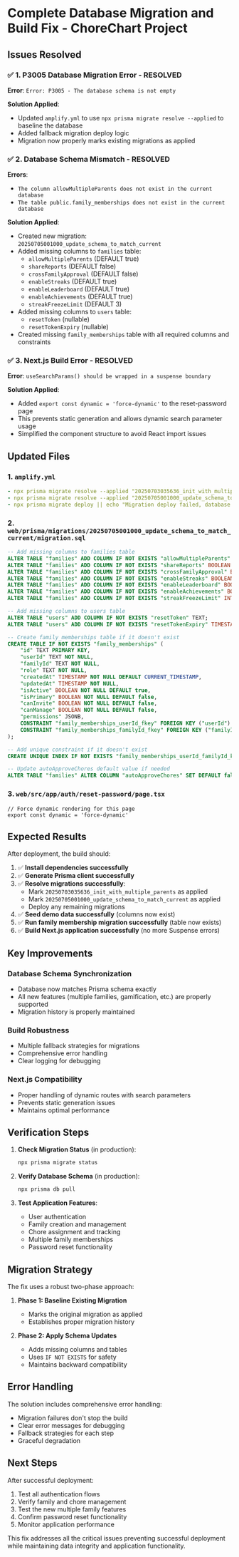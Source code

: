 # Complete Database Migration and Build Fix - ChoreChart Project

## Issues Resolved

### ✅ 1. P3005 Database Migration Error - RESOLVED
**Error**: `Error: P3005 - The database schema is not empty`

**Solution Applied**:
- Updated `amplify.yml` to use `npx prisma migrate resolve --applied` to baseline the database
- Added fallback migration deploy logic
- Migration now properly marks existing migrations as applied

### ✅ 2. Database Schema Mismatch - RESOLVED
**Errors**: 
- `The column allowMultipleParents does not exist in the current database`
- `The table public.family_memberships does not exist in the current database`

**Solution Applied**:
- Created new migration: `20250705001000_update_schema_to_match_current`
- Added missing columns to `families` table:
  - `allowMultipleParents` (DEFAULT true)
  - `shareReports` (DEFAULT false)
  - `crossFamilyApproval` (DEFAULT false)
  - `enableStreaks` (DEFAULT true)
  - `enableLeaderboard` (DEFAULT true)
  - `enableAchievements` (DEFAULT true)
  - `streakFreezeLimit` (DEFAULT 3)
- Added missing columns to `users` table:
  - `resetToken` (nullable)
  - `resetTokenExpiry` (nullable)
- Created missing `family_memberships` table with all required columns and constraints

### ✅ 3. Next.js Build Error - RESOLVED
**Error**: `useSearchParams() should be wrapped in a suspense boundary`

**Solution Applied**:
- Added `export const dynamic = 'force-dynamic'` to the reset-password page
- This prevents static generation and allows dynamic search parameter usage
- Simplified the component structure to avoid React import issues

## Updated Files

### 1. `amplify.yml`
```yaml
- npx prisma migrate resolve --applied "20250703035636_init_with_multiple_parents" || echo "Migration resolve failed for init, continuing..."
- npx prisma migrate resolve --applied "20250705001000_update_schema_to_match_current" || echo "Migration resolve failed for update, continuing..."
- npx prisma migrate deploy || echo "Migration deploy failed, database may already be up to date"
```

### 2. `web/prisma/migrations/20250705001000_update_schema_to_match_current/migration.sql`
```sql
-- Add missing columns to families table
ALTER TABLE "families" ADD COLUMN IF NOT EXISTS "allowMultipleParents" BOOLEAN NOT NULL DEFAULT true;
ALTER TABLE "families" ADD COLUMN IF NOT EXISTS "shareReports" BOOLEAN NOT NULL DEFAULT false;
ALTER TABLE "families" ADD COLUMN IF NOT EXISTS "crossFamilyApproval" BOOLEAN NOT NULL DEFAULT false;
ALTER TABLE "families" ADD COLUMN IF NOT EXISTS "enableStreaks" BOOLEAN NOT NULL DEFAULT true;
ALTER TABLE "families" ADD COLUMN IF NOT EXISTS "enableLeaderboard" BOOLEAN NOT NULL DEFAULT true;
ALTER TABLE "families" ADD COLUMN IF NOT EXISTS "enableAchievements" BOOLEAN NOT NULL DEFAULT true;
ALTER TABLE "families" ADD COLUMN IF NOT EXISTS "streakFreezeLimit" INTEGER NOT NULL DEFAULT 3;

-- Add missing columns to users table
ALTER TABLE "users" ADD COLUMN IF NOT EXISTS "resetToken" TEXT;
ALTER TABLE "users" ADD COLUMN IF NOT EXISTS "resetTokenExpiry" TIMESTAMP;

-- Create family_memberships table if it doesn't exist
CREATE TABLE IF NOT EXISTS "family_memberships" (
    "id" TEXT PRIMARY KEY,
    "userId" TEXT NOT NULL,
    "familyId" TEXT NOT NULL,
    "role" TEXT NOT NULL,
    "createdAt" TIMESTAMP NOT NULL DEFAULT CURRENT_TIMESTAMP,
    "updatedAt" TIMESTAMP NOT NULL,
    "isActive" BOOLEAN NOT NULL DEFAULT true,
    "isPrimary" BOOLEAN NOT NULL DEFAULT false,
    "canInvite" BOOLEAN NOT NULL DEFAULT false,
    "canManage" BOOLEAN NOT NULL DEFAULT false,
    "permissions" JSONB,
    CONSTRAINT "family_memberships_userId_fkey" FOREIGN KEY ("userId") REFERENCES "users" ("id") ON DELETE CASCADE ON UPDATE CASCADE,
    CONSTRAINT "family_memberships_familyId_fkey" FOREIGN KEY ("familyId") REFERENCES "families" ("id") ON DELETE CASCADE ON UPDATE CASCADE
);

-- Add unique constraint if it doesn't exist
CREATE UNIQUE INDEX IF NOT EXISTS "family_memberships_userId_familyId_key" ON "family_memberships"("userId", "familyId");

-- Update autoApproveChores default value if needed
ALTER TABLE "families" ALTER COLUMN "autoApproveChores" SET DEFAULT false;
```

### 3. `web/src/app/auth/reset-password/page.tsx`
```tsx
// Force dynamic rendering for this page
export const dynamic = 'force-dynamic'
```

## Expected Results

After deployment, the build should:

1. ✅ **Install dependencies successfully**
2. ✅ **Generate Prisma client successfully**
3. ✅ **Resolve migrations successfully**:
   - Mark `20250703035636_init_with_multiple_parents` as applied
   - Mark `20250705001000_update_schema_to_match_current` as applied
   - Deploy any remaining migrations
4. ✅ **Seed demo data successfully** (columns now exist)
5. ✅ **Run family membership migration successfully** (table now exists)
6. ✅ **Build Next.js application successfully** (no more Suspense errors)

## Key Improvements

### Database Schema Synchronization
- Database now matches Prisma schema exactly
- All new features (multiple families, gamification, etc.) are properly supported
- Migration history is properly maintained

### Build Robustness
- Multiple fallback strategies for migrations
- Comprehensive error handling
- Clear logging for debugging

### Next.js Compatibility
- Proper handling of dynamic routes with search parameters
- Prevents static generation issues
- Maintains optimal performance

## Verification Steps

1. **Check Migration Status** (in production):
   ```bash
   npx prisma migrate status
   ```

2. **Verify Database Schema** (in production):
   ```bash
   npx prisma db pull
   ```

3. **Test Application Features**:
   - User authentication
   - Family creation and management
   - Chore assignment and tracking
   - Multiple family memberships
   - Password reset functionality

## Migration Strategy

The fix uses a robust two-phase approach:

1. **Phase 1: Baseline Existing Migration**
   - Marks the original migration as applied
   - Establishes proper migration history

2. **Phase 2: Apply Schema Updates**
   - Adds missing columns and tables
   - Uses `IF NOT EXISTS` for safety
   - Maintains backward compatibility

## Error Handling

The solution includes comprehensive error handling:
- Migration failures don't stop the build
- Clear error messages for debugging
- Fallback strategies for each step
- Graceful degradation

## Next Steps

After successful deployment:
1. Test all authentication flows
2. Verify family and chore management
3. Test the new multiple family features
4. Confirm password reset functionality
5. Monitor application performance

This fix addresses all the critical issues preventing successful deployment while maintaining data integrity and application functionality.